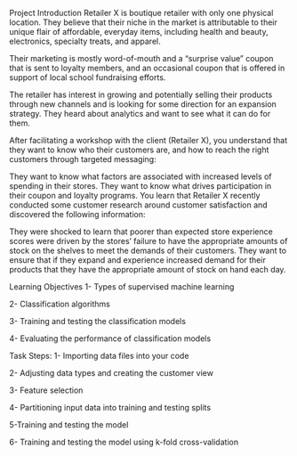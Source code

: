 Project Introduction
Retailer X is boutique retailer with only one physical location. They believe that their niche in the market is attributable to their unique flair of affordable, everyday items, including health and beauty, electronics, specialty treats, and apparel.

Their marketing is mostly word-of-mouth and a “surprise value” coupon that is sent to loyalty members, and an occasional coupon that is offered in support of local school fundraising efforts.

The retailer has interest in growing and potentially selling their products through new channels and is looking for some direction for an expansion strategy. They heard about analytics and want to see what it can do for them.

After facilitating a workshop with the client (Retailer X), you understand that they want to know who their customers are, and how to reach the right customers through targeted messaging:

They want to know what factors are associated with increased levels of spending in their stores. They want to know what drives participation in their coupon and loyalty programs. You learn that Retailer X recently conducted some customer research around customer satisfaction and discovered the following information:

They were shocked to learn that poorer than expected store experience scores were driven by the stores’ failure to have the appropriate amounts of stock on the shelves to meet the demands of their customers. They want to ensure that if they expand and experience increased demand for their products that they have the appropriate amount of stock on hand each day.

Learning Objectives
1- Types of supervised machine learning

2- Classification algorithms

3- Training and testing the classification models

4- Evaluating the performance of classification models

Task Steps:
1- Importing data files into your code

2- Adjusting data types and creating the customer view

3- Feature selection

4- Partitioning input data into training and testing splits

5-Training and testing the model

6- Training and testing the model using k-fold cross-validation
